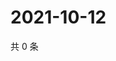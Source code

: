 # 2021-10-12

共 0 条

<!-- BEGIN -->
<!-- 最后更新时间 Tue Oct 12 2021 11:15:38 GMT+0800 (China Standard Time) -->

<!-- END -->
